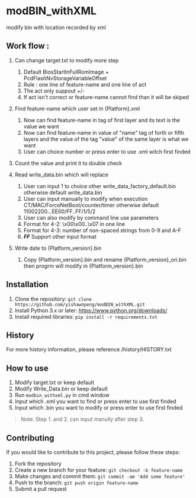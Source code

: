 # modBIN_withXML
modify bin with location recorded by xml

## Work flow :
1. Can change target.txt to modify more step
   1. Default BiosStartInFullRomImage + PcdFlashNvStorageVariableOffset
   2. Rule : one line of feature-name and one line of act 
   3. The act only suppout +/-
   4. If act isn't correct or feature-name cannot find than it will be skiped

2. Find feature-name which user set in {Platform}.xml
   1. Now can find feature-name in tag of first layer and its text is the value we want
   2. Now can find feature-name in value of "name" tag of forth or fifth layers and the value of the tag "value" of the same layer is what we want
   3. User can choice number or press enter to use .xml witch first finded

3. Count the value and print it to double check

4. Read write_data.bin which will replace 
   1. User can input 1 to choice other write_data_factory_default.bin
      otherwise default write_data.bin
   2. User can input manually to modify when execution CT/MAC/ForceNetBoot/counter/timer otherwise default 11002200...EE00/FF..FF/1/5/2
   3. User can also modify by command line use parameters
   4. Format for 4-2: \x00\x00\..\x07 in one line
   5. Format for 4-3: number of non-spaced strings from 0-9 and A-F
   6. ***FF*** Support other input format
5. Write date to {Platform_version}.bin
   1. Copy {Platform_version}.bin and rename {Platform_version}_ori.bin then progrm will modify in {Platform_version}.bin

## Installation
1. Clone the repository: ```git clone https://github.com/yishawnpeng/modBIN_withXML.git```
2. Install Python 3.x or later: https://www.python.org/downloads/
3. Install required libraries: ```pip install -r requirements.txt```

## History
For more history information, please reference /history/HISTORY.txt

## How to use
1. Modify target.txt or keep default
2. Modify Write_Data.bin or keep default
3. Run ```modbin_withxml.py``` in cmd window
4. Input which .xml you want to find or press enter to use first finded
5. Input which .bin you want to modify or press enter to use first finded

> Note: Step 1. and 2. can input manully after step 3.

## Contributing
If you would like to contribute to this project, please follow these steps:
 1. Fork the repository
 2. Create a new branch for your feature: ```git checkout -b feature-name```
 3. Make changes and commit them: ```git commit -am 'Add some feature'```
 4. Push to the branch: ```git push origin feature-name```
 5. Submit a pull request